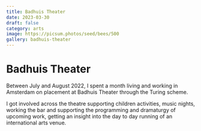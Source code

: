 ```yaml
---
title: Badhuis Theater
date: 2023-03-30
draft: false
category: arts
image: https://picsum.photos/seed/bees/500
gallery: badhuis-theater
---
```

# Badhuis Theater

Between July and August 2022, I spent a month living and working in Amsterdam on placement at Badhuis Theater through the Turing scheme. 

I got involved across the theatre supporting children activities, music nights, working the bar and supporting the programming and dramaturgy of upcoming work, getting an insight into the day to day running of an international arts venue.
